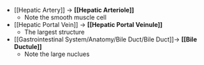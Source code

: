 - [[Hepatic Artery]] -> **[[Hepatic Arteriole]]**
	- Note the smooth muscle cell
- [[Hepatic Portal Vein]] -> **[[Hepatic Portal Veinule]]**
	- The largest structure
- [[Gastrointestinal System/Anatomy/Bile Duct/Bile Duct]]-> **[[Bile Ductule]]**
	- Note the large nuclues